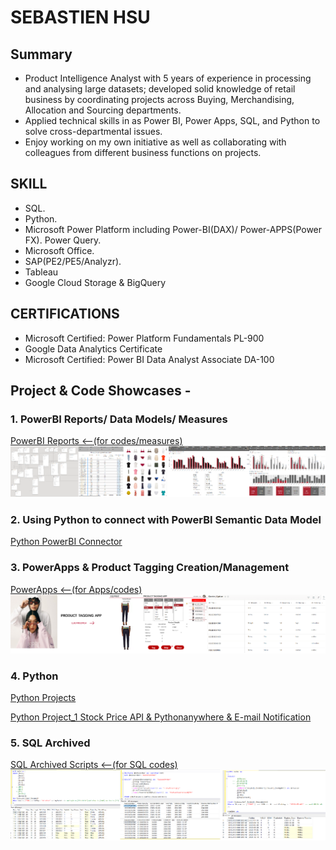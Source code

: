 # SEBASTIEN HSU

## Summary
* Product Intelligence Analyst with 5 years of experience in processing and analysing large datasets; developed solid knowledge of retail business by coordinating projects across Buying, Merchandising, Allocation and Sourcing departments.
* Applied technical skills in as Power BI, Power Apps, SQL, and Python to solve cross-departmental issues.
* Enjoy working on my own initiative as well as collaborating with colleagues from different business functions on projects.

## SKILL
* SQL.
* Python.
* Microsoft Power Platform including Power-BI(DAX)/ Power-APPS(Power FX). Power Query.
* Microsoft Office.
* SAP(PE2/PE5/Analyzr).
* Tableau
* Google Cloud Storage & BigQuery

## CERTIFICATIONS
* Microsoft Certified: Power Platform Fundamentals PL-900
* Google Data Analytics Certificate
* Microsoft Certified: Power BI Data Analyst Associate DA-100

## Project & Code Showcases - 

### 1. PowerBI Reports/ Data Models/ Measures
[PowerBI Reports <--(for codes/measures)](https://sebastien101.github.io/PowerBI-Reports/)
![alt text](bi.png)


### 2. Using Python to connect with PowerBI Semantic Data Model
[Python PowerBI Connector](https://sebastien101.github.io/Python-for-BI-Semantic-Data-Model-Connector/)


### 3. PowerApps & Product Tagging Creation/Management
[PowerApps <--(for Apps/codes)](https://sebastien101.github.io/Power_Apps/)
![alt text](tagging.png)


### 4. Python
[Python Projects](https://sebastien101.github.io/Python/)

[Python Project_1 Stock Price API & Pythonanywhere & E-mail Notification](https://github.com/sebastien101/Python/blob/main/README.md#project_1)


### 5. SQL Archived
[SQL Archived Scripts <--(for SQL codes)](https://sebastien101.github.io/SQL_Archived/)
![alt text](sql.png)
